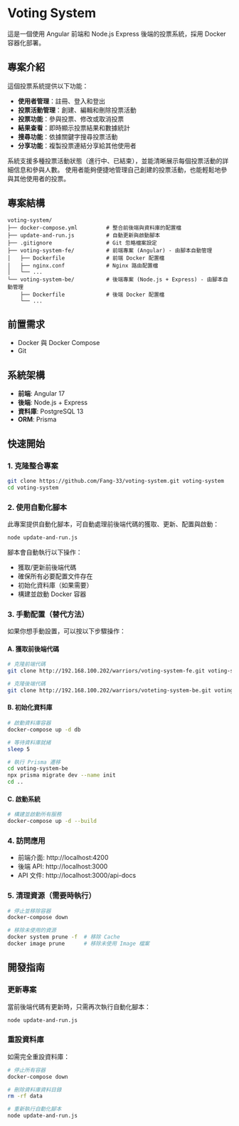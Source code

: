 # Voting System

這是一個使用 Angular 前端和 Node.js Express 後端的投票系統，採用 Docker 容器化部署。

## 專案介紹

這個投票系統提供以下功能：

- **使用者管理**：註冊、登入和登出
- **投票活動管理**：創建、編輯和刪除投票活動
- **投票功能**：參與投票、修改或取消投票
- **結果查看**：即時顯示投票結果和數據統計
- **搜尋功能**：依據關鍵字搜尋投票活動
- **分享功能**：複製投票連結分享給其他使用者

系統支援多種投票活動狀態（進行中、已結束），並能清晰展示每個投票活動的詳細信息和參與人數。
使用者能夠便捷地管理自己創建的投票活動，也能輕鬆地參與其他使用者的投票。

## 專案結構

```
voting-system/
├── docker-compose.yml         # 整合前後端與資料庫的配置檔
├── update-and-run.js          # 自動更新與啟動腳本
├── .gitignore                 # Git 忽略檔案設定
├── voting-system-fe/          # 前端專案 (Angular) - 由腳本自動管理
│   ├── Dockerfile             # 前端 Docker 配置檔
│   ├── nginx.conf             # Nginx 路由配置檔
│   └── ...
└── voting-system-be/          # 後端專案 (Node.js + Express) - 由腳本自動管理
    ├── Dockerfile             # 後端 Docker 配置檔
    └── ...
```

## 前置需求

- Docker 與 Docker Compose
- Git

## 系統架構

- **前端**: Angular 17
- **後端**: Node.js + Express
- **資料庫**: PostgreSQL 13
- **ORM**: Prisma

## 快速開始

### 1. 克隆整合專案

```bash
git clone https://github.com/Fang-33/voting-system.git voting-system
cd voting-system
```

### 2. 使用自動化腳本

此專案提供自動化腳本，可自動處理前後端代碼的獲取、更新、配置與啟動：

```bash
node update-and-run.js
```

腳本會自動執行以下操作：

- 獲取/更新前後端代碼
- 確保所有必要配置文件存在
- 初始化資料庫（如果需要）
- 構建並啟動 Docker 容器

### 3. 手動配置（替代方法）

如果你想手動設置，可以按以下步驟操作：

#### A. 獲取前後端代碼

```bash
# 克隆前端代碼
git clone http://192.168.100.202/warriors/voting-system-fe.git voting-system-fe

# 克隆後端代碼
git clone http://192.168.100.202/warriors/voteting-system-be.git voting-system-be
```

#### B. 初始化資料庫

```bash
# 啟動資料庫容器
docker-compose up -d db

# 等待資料庫就緒
sleep 5

# 執行 Prisma 遷移
cd voting-system-be
npx prisma migrate dev --name init
cd ..
```

#### C. 啟動系統

```bash
# 構建並啟動所有服務
docker-compose up -d --build
```

### 4. 訪問應用

- 前端介面: http://localhost:4200
- 後端 API: http://localhost:3000
- API 文件: http://localhost:3000/api-docs

### 5. 清理資源（需要時執行）

```bash
# 停止並移除容器
docker-compose down

# 移除未使用的資源
docker system prune -f  # 移除 Cache
docker image prune      # 移除未使用 Image 檔案
```

## 開發指南

### 更新專案

當前後端代碼有更新時，只需再次執行自動化腳本：

```bash
node update-and-run.js
```

### 重設資料庫

如需完全重設資料庫：

```bash
# 停止所有容器
docker-compose down

# 刪除資料庫資料目錄
rm -rf data

# 重新執行自動化腳本
node update-and-run.js
```
